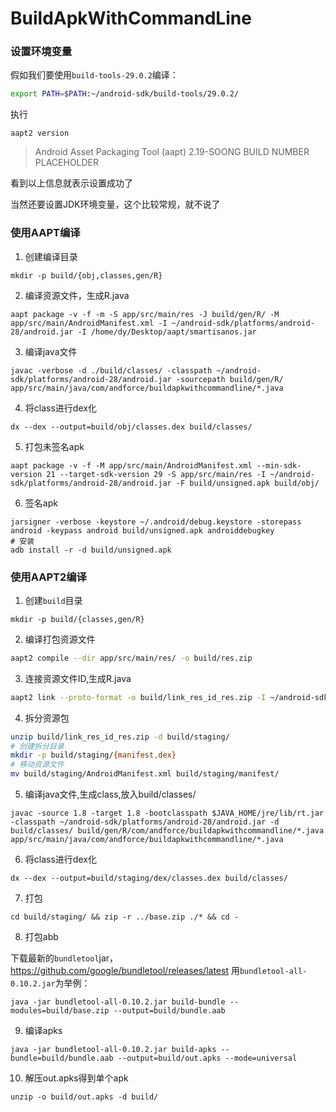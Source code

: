 # BuildApkWithCommandLine

### 设置环境变量
假如我们要使用`build-tools-29.0.2`编译：
```bash
export PATH=$PATH:~/android-sdk/build-tools/29.0.2/
```
执行
```shell
aapt2 version
```
>Android Asset Packaging Tool (aapt) 2.19-SOONG BUILD NUMBER PLACEHOLDER

看到以上信息就表示设置成功了

当然还要设置JDK环境变量，这个比较常规，就不说了

### 使用AAPT编译

1. 创建编译目录

```
mkdir -p build/{obj,classes,gen/R}
```
2. 编译资源文件，生成R.java
```shell
aapt package -v -f -m -S app/src/main/res -J build/gen/R/ -M app/src/main/AndroidManifest.xml -I ~/android-sdk/platforms/android-28/android.jar -I /home/dy/Desktop/aapt/smartisanos.jar
```
3. 编译java文件
```shell
javac -verbose -d ./build/classes/ -classpath ~/android-sdk/platforms/android-28/android.jar -sourcepath build/gen/R/ app/src/main/java/com/andforce/buildapkwithcommandline/*.java
```
4. 将class进行dex化
```shell
dx --dex --output=build/obj/classes.dex build/classes/
```
5. 打包未签名apk
```shell
aapt package -v -f -M app/src/main/AndroidManifest.xml --min-sdk-version 21 --target-sdk-version 29 -S app/src/main/res -I ~/android-sdk/platforms/android-28/android.jar -F build/unsigned.apk build/obj/
```
6. 签名apk
```shell
jarsigner -verbose -keystore ~/.android/debug.keystore -storepass android -keypass android build/unsigned.apk androiddebugkey
# 安装
adb install -r -d build/unsigned.apk
```

### 使用AAPT2编译

1. 创建`build`目录
```shell
mkdir -p build/{classes,gen/R}
```

2. 编译打包资源文件
```bash
aapt2 compile --dir app/src/main/res/ -o build/res.zip
```

3. 连接资源文件ID,生成R.java
```bash
aapt2 link --proto-format -o build/link_res_id_res.zip -I ~/android-sdk/platforms/android-28/android.jar build/res.zip --manifest app/src/main/AndroidManifest.xml --min-sdk-version 21 --target-sdk-version 29 --auto-add-overlay --java build/gen/R
```
4. 拆分资源包
```bash
unzip build/link_res_id_res.zip -d build/staging/
# 创建拆分目录
mkdir -p build/staging/{manifest,dex}
# 移动资源文件
mv build/staging/AndroidManifest.xml build/staging/manifest/
```
5. 编译java文件,生成class,放入build/classes/
```shell
javac -source 1.8 -target 1.8 -bootclasspath $JAVA_HOME/jre/lib/rt.jar -classpath ~/android-sdk/platforms/android-28/android.jar -d build/classes/ build/gen/R/com/andforce/buildapkwithcommandline/*.java app/src/main/java/com/andforce/buildapkwithcommandline/*.java
```
6. 将class进行dex化
```shell
dx --dex --output=build/staging/dex/classes.dex build/classes/
```

7. 打包

```shell
cd build/staging/ && zip -r ../base.zip ./* && cd -
```

8. 打包abb

下载最新的`bundletool`jar， https://github.com/google/bundletool/releases/latest
用`bundletool-all-0.10.2.jar`为举例：
```shell
java -jar bundletool-all-0.10.2.jar build-bundle --modules=build/base.zip --output=build/bundle.aab
```

9. 编译apks
```shell
java -jar bundletool-all-0.10.2.jar build-apks --bundle=build/bundle.aab --output=build/out.apks --mode=universal
```
10. 解压out.apks得到单个apk
```shell
unzip -o build/out.apks -d build/
```
